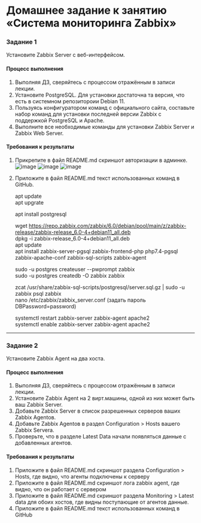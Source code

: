 # Домашнее задание к занятию «Система мониторинга Zabbix»

### Задание 1 

Установите Zabbix Server с веб-интерфейсом.

#### Процесс выполнения
1. Выполняя ДЗ, сверяйтесь с процессом отражённым в записи лекции.
2. Установите PostgreSQL. Для установки достаточна та версия, что есть в системном репозитороии Debian 11.
3. Пользуясь конфигуратором команд с официального сайта, составьте набор команд для установки последней версии Zabbix с поддержкой PostgreSQL и Apache.
4. Выполните все необходимые команды для установки Zabbix Server и Zabbix Web Server.

#### Требования к результаты 
1. Прикрепите в файл README.md скриншот авторизации в админке.
  ![image](https://github.com/SergeySS72/hometasks/assets/134854727/5761331a-397f-4b4d-8cf2-91c61dd4c86a)
  ![image](https://github.com/SergeySS72/hometasks/assets/134854727/8013e514-2e74-4871-bf04-0d6ad2e49503)
  ![image](https://github.com/SergeySS72/hometasks/assets/134854727/73c893da-e25c-486e-b5ba-c02efcf8cba7)

3. Приложите в файл README.md текст использованных команд в GitHub.

      apt update   
      apt upgrate
   
      apt install postgresql
      
      wget https://repo.zabbix.com/zabbix/6.0/debian/pool/main/z/zabbix-release/zabbix-release_6.0-4+debian11_all.deb   
      dpkg -i zabbix-release_6.0-4+debian11_all.deb   
      apt update   
      apt install zabbix-server-pgsql zabbix-frontend-php php7.4-pgsql zabbix-apache-conf zabbix-sql-scripts zabbix-agent
      
      sudo -u postgres createuser --pwprompt zabbix  
      sudo -u postgres createdb -O zabbix zabbix
      
      zcat /usr/share/zabbix-sql-scripts/postgresql/server.sql.gz | sudo -u zabbix psql zabbix  
      nano /etc/zabbix/zabbix_server.conf (задать пароль DBPassword=password)
      
      systemctl restart zabbix-server zabbix-agent apache2  
      systemctl enable zabbix-server zabbix-agent apache2
---

### Задание 2 

Установите Zabbix Agent на два хоста.

#### Процесс выполнения
1. Выполняя ДЗ, сверяйтесь с процессом отражённым в записи лекции.
2. Установите Zabbix Agent на 2 вирт.машины, одной из них может быть ваш Zabbix Server.
3. Добавьте Zabbix Server в список разрешенных серверов ваших Zabbix Agentов.
4. Добавьте Zabbix Agentов в раздел Configuration > Hosts вашего Zabbix Servera.
5. Проверьте, что в разделе Latest Data начали появляться данные с добавленных агентов.

#### Требования к результаты 
1. Приложите в файл README.md скриншот раздела Configuration > Hosts, где видно, что агенты подключены к серверу
2. Приложите в файл README.md скриншот лога zabbix agent, где видно, что он работает с сервером
3. Приложите в файл README.md скриншот раздела Monitoring > Latest data для обоих хостов, где видны поступающие от агентов данные.
4. Приложите в файл README.md текст использованных команд в GitHub

